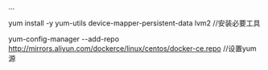 …

yum install -y yum-utils device-mapper-persistent-data lvm2 //安装必要工具

 yum-config-manager --add-repo http://mirrors.aliyun.com/dockerce/linux/centos/docker-ce.repo //设置yum源